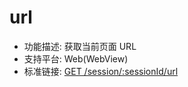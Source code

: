 # url

* 功能描述: 获取当前页面 URL
* 支持平台: Web(WebView)
* 标准链接: [GET /session/:sessionId/url](https://w3c.github.io/webdriver/#get-current-url)